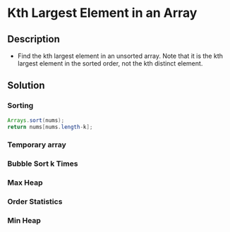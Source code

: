 # Kth Largest Element in an Array

## Description

* Find the kth largest element in an unsorted array. Note that it is the kth largest element in the sorted order, not the kth distinct element.

## Solution

### Sorting

```java
Arrays.sort(nums);
return nums[nums.length-k];
```

### Temporary array

### Bubble Sort k Times

### Max Heap

### Order Statistics

### Min Heap
